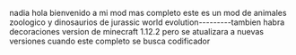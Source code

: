 
nadia hola bienvenido a mi mod mas completo  este es un mod de animales zoologico  y dinosaurios de   jurassic world evolution---------tambien habra decoraciones  version de minecraft 1.12.2 pero se atualizara a nuevas versiones cuando este completo se busca codificador 


